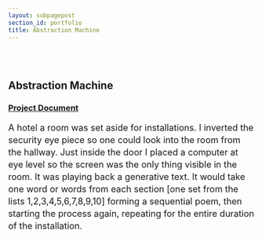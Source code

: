 ```yaml
---
layout: subpagepost
section_id: portfolio
title: Abstraction Machine
---
```

<br>
<div class="full">
    <div class="row">
         <div class="large-12 large-centered columns">
        </div>
    </div>
<br>
<div class="Text_works">
<div class="Text_title_works">
<h2>Abstraction Machine</h2>
<a href="../images/portfolio/Abstraction Machine | Erotic.pdf"><h3>Project Document</h3></a>
</div>
<p style="line-height:25px; font-size: 18px">
A hotel a room was set aside for installations. I inverted the security eye piece so one could look into the room from the hallway. Just inside the door I placed a computer at eye level so the screen was the only thing visible in the room. It was playing back a generative text. It would take one word or words from each section [one set from the lists 1,2,3,4,5,6,7,8,9,10] forming a sequential poem, then starting the process again, repeating for the entire duration of the installation.
</p>
</div>
</div>
<br>
